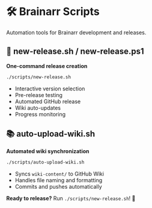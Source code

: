 # 🛠️ Brainarr Scripts

Automation tools for Brainarr development and releases.

## 🚀 **new-release.sh / new-release.ps1**
**One-command release creation**

```bash
./scripts/new-release.sh
```

- Interactive version selection
- Pre-release testing
- Automated GitHub release
- Wiki auto-updates
- Progress monitoring

## 📚 **auto-upload-wiki.sh**
**Automated wiki synchronization**

```bash
./scripts/auto-upload-wiki.sh
```

- Syncs `wiki-content/` to GitHub Wiki
- Handles file naming and formatting
- Commits and pushes automatically

**Ready to release?** Run `./scripts/new-release.sh`! 🚀
